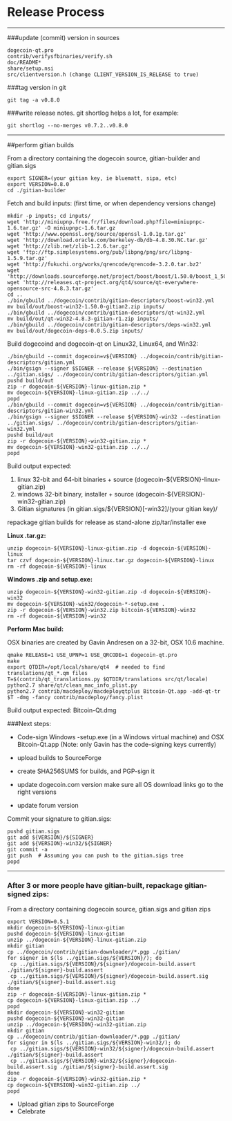 Release Process
====================

* * *

###update (commit) version in sources


	dogecoin-qt.pro
	contrib/verifysfbinaries/verify.sh
	doc/README*
	share/setup.nsi
	src/clientversion.h (change CLIENT_VERSION_IS_RELEASE to true)

###tag version in git

	git tag -a v0.8.0

###write release notes. git shortlog helps a lot, for example:

	git shortlog --no-merges v0.7.2..v0.8.0

* * *

##perform gitian builds

 From a directory containing the dogecoin source, gitian-builder and gitian.sigs
  
	export SIGNER=(your gitian key, ie bluematt, sipa, etc)
	export VERSION=0.8.0
	cd ./gitian-builder

 Fetch and build inputs: (first time, or when dependency versions change)

	mkdir -p inputs; cd inputs/
	wget 'http://miniupnp.free.fr/files/download.php?file=miniupnpc-1.6.tar.gz' -O miniupnpc-1.6.tar.gz
	wget 'http://www.openssl.org/source/openssl-1.0.1g.tar.gz'
	wget 'http://download.oracle.com/berkeley-db/db-4.8.30.NC.tar.gz'
	wget 'http://zlib.net/zlib-1.2.6.tar.gz'
	wget 'ftp://ftp.simplesystems.org/pub/libpng/png/src/libpng-1.5.9.tar.gz'
	wget 'http://fukuchi.org/works/qrencode/qrencode-3.2.0.tar.bz2'
	wget 'http://downloads.sourceforge.net/project/boost/boost/1.50.0/boost_1_50_0.tar.bz2'
	wget 'http://releases.qt-project.org/qt4/source/qt-everywhere-opensource-src-4.8.3.tar.gz'
	cd ..
	./bin/gbuild ../dogecoin/contrib/gitian-descriptors/boost-win32.yml
	mv build/out/boost-win32-1.50.0-gitian2.zip inputs/
	./bin/gbuild ../dogecoin/contrib/gitian-descriptors/qt-win32.yml
	mv build/out/qt-win32-4.8.3-gitian-r1.zip inputs/
	./bin/gbuild ../dogecoin/contrib/gitian-descriptors/deps-win32.yml
	mv build/out/dogecoin-deps-0.0.5.zip inputs/

 Build dogecoind and dogecoin-qt on Linux32, Linux64, and Win32:
  
	./bin/gbuild --commit dogecoin=v${VERSION} ../dogecoin/contrib/gitian-descriptors/gitian.yml
	./bin/gsign --signer $SIGNER --release ${VERSION} --destination ../gitian.sigs/ ../dogecoin/contrib/gitian-descriptors/gitian.yml
	pushd build/out
	zip -r dogecoin-${VERSION}-linux-gitian.zip *
	mv dogecoin-${VERSION}-linux-gitian.zip ../../
	popd
	./bin/gbuild --commit dogecoin=v${VERSION} ../dogecoin/contrib/gitian-descriptors/gitian-win32.yml
	./bin/gsign --signer $SIGNER --release ${VERSION}-win32 --destination ../gitian.sigs/ ../dogecoin/contrib/gitian-descriptors/gitian-win32.yml
	pushd build/out
	zip -r dogecoin-${VERSION}-win32-gitian.zip *
	mv dogecoin-${VERSION}-win32-gitian.zip ../../
	popd

  Build output expected:

  1. linux 32-bit and 64-bit binaries + source (dogecoin-${VERSION}-linux-gitian.zip)
  2. windows 32-bit binary, installer + source (dogecoin-${VERSION}-win32-gitian.zip)
  3. Gitian signatures (in gitian.sigs/${VERSION}[-win32]/(your gitian key)/

repackage gitian builds for release as stand-alone zip/tar/installer exe

**Linux .tar.gz:**

	unzip dogecoin-${VERSION}-linux-gitian.zip -d dogecoin-${VERSION}-linux
	tar czvf dogecoin-${VERSION}-linux.tar.gz dogecoin-${VERSION}-linux
	rm -rf dogecoin-${VERSION}-linux

**Windows .zip and setup.exe:**

	unzip dogecoin-${VERSION}-win32-gitian.zip -d dogecoin-${VERSION}-win32
	mv dogecoin-${VERSION}-win32/dogecoin-*-setup.exe .
	zip -r dogecoin-${VERSION}-win32.zip bitcoin-${VERSION}-win32
	rm -rf dogecoin-${VERSION}-win32

**Perform Mac build:**

  OSX binaries are created by Gavin Andresen on a 32-bit, OSX 10.6 machine.

	qmake RELEASE=1 USE_UPNP=1 USE_QRCODE=1 dogecoin-qt.pro
	make
	export QTDIR=/opt/local/share/qt4  # needed to find translations/qt_*.qm files
	T=$(contrib/qt_translations.py $QTDIR/translations src/qt/locale)
	python2.7 share/qt/clean_mac_info_plist.py
	python2.7 contrib/macdeploy/macdeployqtplus Bitcoin-Qt.app -add-qt-tr $T -dmg -fancy contrib/macdeploy/fancy.plist

 Build output expected: Bitcoin-Qt.dmg

###Next steps:

* Code-sign Windows -setup.exe (in a Windows virtual machine) and
  OSX Bitcoin-Qt.app (Note: only Gavin has the code-signing keys currently)

* upload builds to SourceForge

* create SHA256SUMS for builds, and PGP-sign it

* update dogecoin.com version
  make sure all OS download links go to the right versions

* update forum version

Commit your signature to gitian.sigs:

	pushd gitian.sigs
	git add ${VERSION}/${SIGNER}
	git add ${VERSION}-win32/${SIGNER}
	git commit -a
	git push  # Assuming you can push to the gitian.sigs tree
	popd

-------------------------------------------------------------------------

### After 3 or more people have gitian-built, repackage gitian-signed zips:

From a directory containing dogecoin source, gitian.sigs and gitian zips

	export VERSION=0.5.1
	mkdir dogecoin-${VERSION}-linux-gitian
	pushd dogecoin-${VERSION}-linux-gitian
	unzip ../dogecoin-${VERSION}-linux-gitian.zip
	mkdir gitian
	cp ../dogecoin/contrib/gitian-downloader/*.pgp ./gitian/
	for signer in $(ls ../gitian.sigs/${VERSION}/); do
	 cp ../gitian.sigs/${VERSION}/${signer}/dogecoin-build.assert ./gitian/${signer}-build.assert
	 cp ../gitian.sigs/${VERSION}/${signer}/dogecoin-build.assert.sig ./gitian/${signer}-build.assert.sig
	done
	zip -r dogecoin-${VERSION}-linux-gitian.zip *
	cp dogecoin-${VERSION}-linux-gitian.zip ../
	popd
	mkdir dogecoin-${VERSION}-win32-gitian
	pushd dogecoin-${VERSION}-win32-gitian
	unzip ../dogecoin-${VERSION}-win32-gitian.zip
	mkdir gitian
	cp ../dogecoin/contrib/gitian-downloader/*.pgp ./gitian/
	for signer in $(ls ../gitian.sigs/${VERSION}-win32/); do
	 cp ../gitian.sigs/${VERSION}-win32/${signer}/dogecoin-build.assert ./gitian/${signer}-build.assert
	 cp ../gitian.sigs/${VERSION}-win32/${signer}/dogecoin-build.assert.sig ./gitian/${signer}-build.assert.sig
	done
	zip -r dogecoin-${VERSION}-win32-gitian.zip *
	cp dogecoin-${VERSION}-win32-gitian.zip ../
	popd

- Upload gitian zips to SourceForge
- Celebrate 

